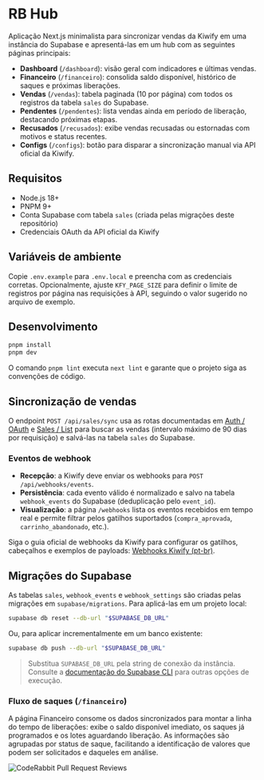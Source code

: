 # RB Hub

Aplicação Next.js minimalista para sincronizar vendas da Kiwify em uma instância do Supabase e apresentá-las em um hub com as seguintes páginas principais:

- **Dashboard** (`/dashboard`): visão geral com indicadores e últimas vendas.
- **Financeiro** (`/financeiro`): consolida saldo disponível, histórico de saques e próximas liberações.
- **Vendas** (`/vendas`): tabela paginada (10 por página) com todos os registros da tabela `sales` do Supabase.
- **Pendentes** (`/pendentes`): lista vendas ainda em período de liberação, destacando próximas etapas.
- **Recusados** (`/recusados`): exibe vendas recusadas ou estornadas com motivos e status recentes.
- **Configs** (`/configs`): botão para disparar a sincronização manual via API oficial da Kiwify.

## Requisitos

- Node.js 18+
- PNPM 9+
- Conta Supabase com tabela `sales` (criada pelas migrações deste repositório)
- Credenciais OAuth da API oficial da Kiwify

## Variáveis de ambiente

Copie `.env.example` para `.env.local` e preencha com as credenciais corretas. Opcionalmente, ajuste `KFY_PAGE_SIZE` para definir o limite de registros por página nas requisições à API, seguindo o valor sugerido no arquivo de exemplo.

## Desenvolvimento

```bash
pnpm install
pnpm dev
```

O comando `pnpm lint` executa `next lint` e garante que o projeto siga as convenções de código.

## Sincronização de vendas

O endpoint `POST /api/sales/sync` usa as rotas documentadas em [Auth / OAuth](https://docs.kiwify.com.br/api-reference/auth/oauth) e [Sales / List](https://docs.kiwify.com.br/api-reference/sales/list) para buscar as vendas (intervalo máximo de 90 dias por requisição) e salvá-las na tabela `sales` do Supabase.

### Eventos de webhook

- **Recepção**: a Kiwify deve enviar os webhooks para `POST /api/webhooks/events`.
- **Persistência**: cada evento válido é normalizado e salvo na tabela `webhook_events` do Supabase (deduplicação pelo `event_id`).
- **Visualização**: a página `/webhooks` lista os eventos recebidos em tempo real e permite filtrar pelos gatilhos suportados (`compra_aprovada`, `carrinho_abandonado`, etc.).

Siga o guia oficial de webhooks da Kiwify para configurar os gatilhos, cabeçalhos e exemplos de payloads: [Webhooks Kiwify (pt-br)](https://kiwify.notion.site/Webhooks-pt-br-c77eb84be10c42e6bb97cd391bca9dce).

## Migrações do Supabase

As tabelas `sales`, `webhook_events` e `webhook_settings` são criadas pelas migrações em `supabase/migrations`. Para aplicá-las em um projeto local:

```bash
supabase db reset --db-url "$SUPABASE_DB_URL"
```

Ou, para aplicar incrementalmente em um banco existente:

```bash
supabase db push --db-url "$SUPABASE_DB_URL"
```

> Substitua `SUPABASE_DB_URL` pela string de conexão da instância. Consulte a [documentação do Supabase CLI](https://supabase.com/docs/guides/cli) para outras opções de execução.

### Fluxo de saques (`/financeiro`)

A página Financeiro consome os dados sincronizados para montar a linha do tempo de liberações: exibe o saldo disponível imediato, os saques já programados e os lotes aguardando liberação. As informações são agrupadas por status de saque, facilitando a identificação de valores que podem ser solicitados e daqueles em análise.

![CodeRabbit Pull Request Reviews](https://img.shields.io/coderabbit/prs/github/leoxavier3914-arch/rb?utm_source=oss&utm_medium=github&utm_campaign=leoxavier3914-arch%2Frb&labelColor=171717&color=FF570A&link=https%3A%2F%2Fcoderabbit.ai&label=CodeRabbit+Reviews)
